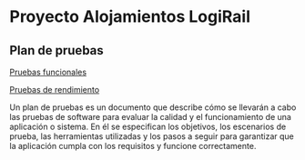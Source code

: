 # Proyecto Alojamientos LogiRail
## Plan de pruebas
[Pruebas funcionales](Pruebas_Funcionales/Planes_de_pruebas_funcionales.pdf)

[Pruebas de rendimiento](Pruebas_de_rendimiento/Plan_de_pruebas_rendimiento.pdf)

Un plan de pruebas es un documento que describe cómo se llevarán a cabo las pruebas de software para evaluar la calidad y el funcionamiento de una aplicación o sistema. En él se especifican los objetivos, los escenarios de prueba, las herramientas utilizadas y los pasos a seguir para garantizar que la aplicación cumpla con los requisitos y funcione correctamente.